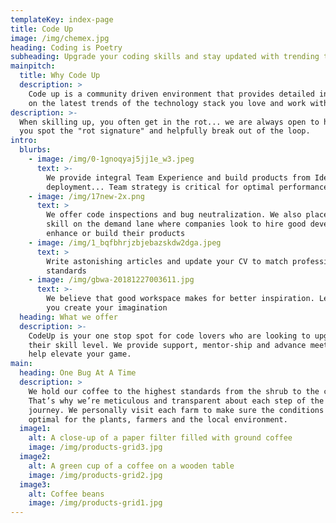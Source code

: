 ```yaml
---
templateKey: index-page
title: Code Up
image: /img/chemex.jpg
heading: Coding is Poetry
subheading: Upgrade your coding skills and stay updated with trending technologies
mainpitch:
  title: Why Code Up
  description: >
    Code up is a community driven environment that provides detailed information
    on the latest trends of the technology stack you love and work with.
description: >-
  When skilling up, you often get in the rot... we are always open to helping
  you spot the "rot signature" and helpfully break out of the loop.
intro:
  blurbs:
    - image: /img/0-1gnoqyaj5jj1e_w3.jpeg
      text: >-
        We provide integral Team Experience and build products from Ideation to
        deployment... Team strategy is critical for optimal performance.
    - image: /img/17new-2x.png
      text: >
        We offer code inspections and bug neutralization. We also place your
        skill on the demand lane where companies look to hire good developers to
        enhance or build their products
    - image: /img/1_bqfbhrjzbjebazskdw2dga.jpeg
      text: >
        Write astonishing articles and update your CV to match professional
        standards
    - image: /img/gbwa-20181227003611.jpg
      text: >-
        We believe that good workspace makes for better inspiration. Let's help
        you create your imagination
  heading: What we offer
  description: >-
    CodeUp is your one stop spot for code lovers who are looking to upgrade
    their skill level. We provide support, mentor-ship and advance meetups to
    help elevate your game.
main:
  heading: One Bug At A Time
  description: >
    We hold our coffee to the highest standards from the shrub to the cup.
    That’s why we’re meticulous and transparent about each step of the coffee’s
    journey. We personally visit each farm to make sure the conditions are
    optimal for the plants, farmers and the local environment.
  image1:
    alt: A close-up of a paper filter filled with ground coffee
    image: /img/products-grid3.jpg
  image2:
    alt: A green cup of a coffee on a wooden table
    image: /img/products-grid2.jpg
  image3:
    alt: Coffee beans
    image: /img/products-grid1.jpg
---
```


